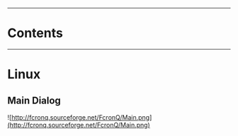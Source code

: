 
---


# Contents #



---


# Linux #

## Main Dialog ##

![http://fcronq.sourceforge.net/FcronQ/Main.png](http://fcronq.sourceforge.net/FcronQ/Main.png)